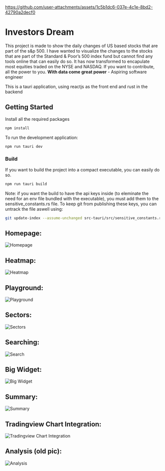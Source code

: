 https://github.com/user-attachments/assets/1c5b1dc6-037e-4c1e-8bd2-42790a2decf0

# Investors Dream
This project is made to show the daily changes of US based stocks that are part of the s&p 500. 
I have wanted to visualize the changes to the stocks that are part of the Standard & Poor’s 500 
index fund but cannot find any tools online that can easily do so. It has now transformed to encapulate most equities traded on the NYSE and NASDAQ.
If you want to contribute, all the power to you.
**With data come great power** - Aspiring software engineer

This is a tauri application, using reactjs as the front end and rust in the backend
## Getting Started
Install all the required packages
```bash
npm install
```
To run the development application:
```bash
npm run tauri dev
```


### Build
If you want to build the project into a compact executable, you can easily do so.
```bash
npm run tauri build
```

Note: if you want the build to have the api keys inside (to eleminate the need for an env file bundled with the executable), you must add them to the sensitive_constants.rs file. To keep git from publishing these keys, you can untrack the file aswell using:
```bash
git update-index --assume-unchanged src-tauri/src/sensitive_constants.rs
```

## Homepage:
![Homepage](static/homepage.png)

## Heatmap:
![Heatmap](static/heatmap.png)

## Playground:
![Playground](static/playground.png)

## Sectors:
![Sectors](static/sectors.png)

## Searching:
![Search](static/search.png)

## Big Widget:
![Big Widget](static/big-widget.png)
## Summary:
![Summary](static/summary.png)

## Tradingview Chart Integration:
![Tradingview Chart Integration](static/tradingview-chart.png)

## Analysis (old pic):
![Analysis](static/analysis.png)
